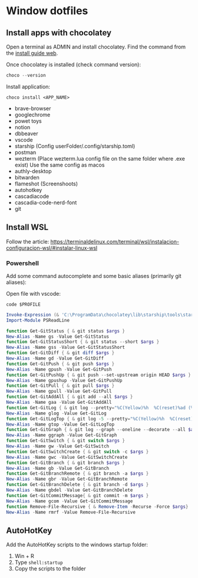 # Window dotfiles

## Install apps with chocolatey

Open a terminal as ADMIN and install chocolatey. Find the command from the [install guide web](https://chocolatey.org/install).

Once chocolatey is installed (check command version):

```powershell
choco --version
```

Install application:

```powsershell
choco install <APP_NAME>
```

- brave-browser
- googlechrome
- powet toys
- notion
- dbbeaver
- vscode
- starship (Config userFolder/.config/starship.toml)
- postman
- wezterm (Place wezterm.lua config file on the same folder where .exe exist) Use the same config as macos
- authly-desktop
- bitwarden
- flameshot (Screenshoots)
- autohotkey
- cascadiacode
- cascadia-code-nerd-font
- git

## Install WSL

Follow the article: https://terminaldelinux.com/terminal/wsl/instalacion-configuracion-wsl/#instalar-linux-wsl

### Powershell

Add some command autocomplete and some basic aliases (primarily git aliases):

Open file with vscode:

```shell
code $PROFILE
```

```powershell
Invoke-Expression (& 'C:\ProgramData\chocolatey\lib\starship\tools\starship.exe' init powershell --print-full-init | Out-String)
Import-Module PSReadLine

function Get-GitStatus { & git status $args }
New-Alias -Name gs -Value Get-GitStatus
function Get-GitStatusShort { & git status --short $args }
New-Alias -Name gss -Value Get-GitStatusShort
function Get-GitDiff { & git diff $args }
New-Alias -Name gd -Value Get-GitDiff
function Get-GitPush { & git push $args }
New-Alias -Name gpush -Value Get-GitPush
function Get-GitPushUp { & git push --set-upstream origin HEAD $args }
New-Alias -Name gpushup -Value Get-GitPushUp
function Get-GitPull { & git pull $args }
New-Alias -Name gpull -Value Get-GitPull
function Get-GitAddAll { & git add --all $args }
New-Alias -Name gaa -Value Get-GitAddAll
function Get-GitLog { & git log --pretty="%C(Yellow)%h  %C(reset)%ad (%C(Green)%cr%C(reset))%x09 %C(Cyan)%an: %C(reset)%s" --date=short $args }
New-Alias -Name glog -Value Get-GitLog
function Get-GitLogTop { & git log -5 --pretty="%C(Yellow)%h  %C(reset)%ad (%C(Green)%cr%C(reset))%x09 %C(Cyan)%an: %C(reset)%s" --date=short $args }
New-Alias -Name gtop -Value Get-GitLogTop
function Get-GitGraph { & git log --graph --oneline --decorate --all $args }
New-Alias -Name ggraph -Value Get-GitGraph
function Get-GitSwitch { & git switch $args }
New-Alias -Name gw -Value Get-GitSwitch
function Get-GitSwitchCreate { & git switch -c $args }
New-Alias -Name gwc -Value Get-GitSwitchCreate
function Get-GitBranch { & git branch $args }
New-Alias -Name gb -Value Get-GitBranch
function Get-GitBranchRemote { & git branch -a $args }
New-Alias -Name gbr -Value Get-GitBranchRemote
function Get-GitBranchDelete { & git branch -d $args }
New-Alias -Name gbdel -Value Get-GitBranchDelete
function Get-GitCommitMessage{ & git commit -m $args }
New-Alias -Name gcom -Value Get-GitCommitMessage
function Remove-File-Recursive { & Remove-Item -Recurse -Force $args}
New-Alias -Name rmrf -Value Remove-File-Recursive
```

## AutoHotKey

Add the AutoHotKey scripts to the windows startup folder:

1. Win + R
2. Type `shell:startup`
3. Copy the scripts to the folder

